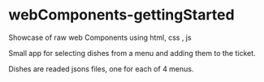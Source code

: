# webComponents-gettingStarted
Showcase of raw web Components using html, css , js

Small app for selecting dishes from a menu and adding them to the ticket.

Dishes are readed jsons files, one for each of 4 menus.
